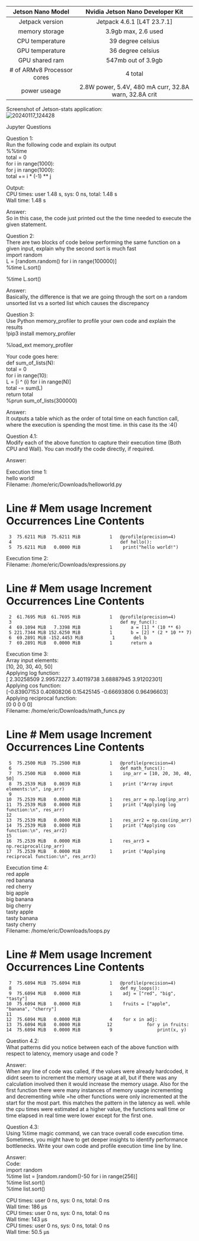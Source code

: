 | Jetson Nano Model | Nvidia Jetson Nano Developer Kit |
| :---: | :---: |
| Jetpack version | Jetpack 4.6.1 [L4T 23.7.1] |
| memory storage | 3.9gb max, 2.6 used |
| CPU temperature | 39 degree celsius |
| GPU temperature | 36 degree celsius |
| GPU shared ram | 547mb out of 3.9gb |
| # of ARMv8 Processor cores | 4 total |
| power useage | 2.8W power, 5.4V, 480 mA curr, 32.8A warn, 32.8A crit |

Screenshot of Jetson-stats application:  
![20240117_124428](https://github.com/syi012/CS131-EE131/assets/97487945/95f868d4-e7ae-4076-8d51-e93c5e177d48)

  
Jupyter Questions  
  
Question 1:  
Run the following code and explain its output  
%%time  
total = 0  
for i in range(1000):  
    for j in range(1000):  
        total += i * (-1) ** j  
  
Output:  
CPU times: user 1.48 s, sys: 0 ns, total: 1.48 s  
Wall time: 1.48 s  
  
Answer:  
So in this case, the code just printed out the the time needed to execute the given statement.  
  
Question 2:  
There are two blocks of code below performing the same function on a given input, explain why the second sort is much fast  
import random  
L = [random.random() for i in range(100000)]  
%time L.sort()  
  
%time L.sort()  
  
Answer:  
Basically, the difference is that we are going through the sort on a random unsorted list vs a sorted list which causes the discrepancy  
  
Question 3:  
Use Python memory_profiler to profile your own code and explain the results  
!pip3 install memory_profiler  
  
%load_ext memory_profiler  
  
Your code goes here:  
def sum_of_lists(N):  
    total = 0  
    for i in range(10):  
        L = [i ^ (i) for i in range(N)]  
        total -= sum(L)  
    return total  
%prun sum_of_lists(300000)  
  
Answer:  
It outputs a table which as the order of total time on each function call, where the execution is spending the most time. in this case its the <ipython-input-19-68e8321615cf>:4(<listcomp>)  
  
Question 4.1:  
Modify each of the above function to capture their execution time (Both CPU and Wall). You can modify the code directly, if required.  
  
Answer:  
  
Execution time 1:  
hello world!  
Filename: /home/eric/Downloads/helloworld.py  
  
Line #    Mem usage    Increment  Occurrences   Line Contents  
=============================================================  
     3  75.6211 MiB  75.6211 MiB           1   @profile(precision=4)  
     4                                         def hello():  
     5  75.6211 MiB   0.0000 MiB           1   	print("hello world!")   

Execution time 2:  
Filename: /home/eric/Downloads/expressions.py  
  
Line #    Mem usage    Increment  Occurrences   Line Contents  
=============================================================  
     2  61.7695 MiB  61.7695 MiB           1   @profile(precision=4)  
     3                                         def my_func():  
     4  69.1094 MiB   7.3398 MiB           1       a = [1] * (10 ** 6)  
     5 221.7344 MiB 152.6250 MiB           1       b = [2] * (2 * 10 ** 7)  
     6  69.2891 MiB -152.4453 MiB           1       del b  
     7  69.2891 MiB   0.0000 MiB           1       return a  
     
Execution time 3:  
Array input elements:  
 [10, 20, 30, 40, 50]  
Applying log function:  
 [ 2.30258509  2.99573227  3.40119738  3.68887945  3.91202301]  
Applying cos function:  
 [-0.83907153  0.40808206  0.15425145 -0.66693806  0.96496603]  
Applying reciprocal function:  
 [0 0 0 0 0]  
Filename: /home/eric/Downloads/math_funcs.py  
  
Line #    Mem usage    Increment  Occurrences   Line Contents  
=============================================================  
     5  75.2500 MiB  75.2500 MiB           1   @profile(precision=4)  
     6                                         def math_funcs():  
     7  75.2500 MiB   0.0000 MiB           1   	inp_arr = [10, 20, 30, 40, 50]   
     8  75.2539 MiB   0.0039 MiB           1   	print ("Array input elements:\n", inp_arr)    
     9                                            
    10  75.2539 MiB   0.0000 MiB           1   	res_arr = np.log(inp_arr)    
    11  75.2539 MiB   0.0000 MiB           1   	print ("Applying log function:\n", res_arr)   
    12                                            
    13  75.2539 MiB   0.0000 MiB           1   	res_arr2 = np.cos(inp_arr)    
    14  75.2539 MiB   0.0000 MiB           1   	print ("Applying cos function:\n", res_arr2)   
    15                                            
    16  75.2539 MiB   0.0000 MiB           1   	res_arr3 = np.reciprocal(inp_arr)    
    17  75.2539 MiB   0.0000 MiB           1   	print ("Applying reciprocal function:\n", res_arr3)   

Execution time 4:  
red apple  
red banana  
red cherry  
big apple  
big banana  
big cherry  
tasty apple  
tasty banana  
tasty cherry  
Filename: /home/eric/Downloads/loops.py  
  
Line #    Mem usage    Increment  Occurrences   Line Contents  
=============================================================  
     7  75.6094 MiB  75.6094 MiB           1   @profile(precision=4)  
     8                                         def my_loops():  
     9  75.6094 MiB   0.0000 MiB           1   	adj = ["red", "big", "tasty"]  
    10  75.6094 MiB   0.0000 MiB           1   	fruits = ["apple", "banana", "cherry"]  
    11                                           
    12  75.6094 MiB   0.0000 MiB           4   	for x in adj:  
    13  75.6094 MiB   0.0000 MiB          12    		 for y in fruits:  
    14  75.6094 MiB   0.0000 MiB           9      			 print(x, y)  
   
Question 4.2:  
What patterns did you notice between each of the above function with respect to latency, memory usage and code ?  
  
Answer:  
When any line of code was called, if the values were already hardcoded, it didnt seem to increment the memory usage at all, but if there was any calculation involved then it would increase the memory usage. Also for the first function there were many instances of memory usage incrementing and decrementing while =he other functions were only incremented at the start for the most part. this matches the pattern in the latency as well. while the cpu times were estimated at a higher value, the functions wall time or time elapsed in real time were lower except for the first one.  
  
Question 4.3:  
Using %time magic command, we can trace overall code execution time. Sometimes, you might have to get deeper insights to identify performance bottlenecks. Write your own code and profile execution time line by line.  
  
Answer:  
Code:  
import random  
%time list = [random.random()-50 for i in range(256)]  
%time list.sort()  
%time list.sort()  
  
CPU times: user 0 ns, sys: 0 ns, total: 0 ns  
Wall time: 186 µs  
CPU times: user 0 ns, sys: 0 ns, total: 0 ns  
Wall time: 143 µs  
CPU times: user 0 ns, sys: 0 ns, total: 0 ns  
Wall time: 50.5 µs  

